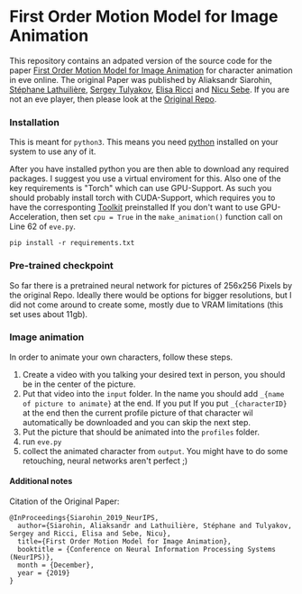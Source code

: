 # First Order Motion Model for Image Animation

This repository contains an adpated version of the source code for the paper [First Order Motion Model for Image Animation](https://papers.nips.cc/paper/8935-first-order-motion-model-for-image-animation) for character animation in eve online. The original Paper was published by Aliaksandr Siarohin, [Stéphane Lathuilière](http://stelat.eu), [Sergey Tulyakov](http://stulyakov.com), [Elisa Ricci](http://elisaricci.eu/) and [Nicu Sebe](http://disi.unitn.it/~sebe/). If you are not an eve player, then please look at the [Original Repo](https://github.com/AliaksandrSiarohin/first-order-model). 

### Installation

This is meant for ```python3```. This means you need [python](https://www.python.org/) installed on your system to use any of it.

After you have installed python you are then able to download any required packages. I suggest you use a virtual enviroment for this.
Also one of the key requirements is "Torch" which can use GPU-Support. As such you should probably install torch with CUDA-Support, which requires you to have the corresponting [Toolkit](https://developer.nvidia.com/cuda-zone) preinstalled
If you don't want to use GPU-Acceleration, then set ``cpu = True`` in the `make_animation()` function call on Line 62 of `eve.py`. 
```
pip install -r requirements.txt
```


### Pre-trained checkpoint
So far there is a pretrained neural network for pictures of 256x256 Pixels by the original Repo. Ideally there would be options for bigger resolutions, but I did not come around to create some, mostly due to VRAM limitations (this set uses about 11gb).


### Image animation

 In order to animate your own characters, follow these steps.
 
 1. Create a video with you talking your desired text in person, you should be in the center of the picture.
 2. Put that video into the `input` folder. In the name you should add `_{name of picture to animate}` at the end. If you put If you put `_{characterID}` at the end then the current profile picture of that character wil automatically be downloaded and you can skip the next step.
 3. Put the picture that should be animated into the `profiles` folder. 
 4. run `eve.py`
 5. collect the animated character from `output`. You might have to do some retouching, neural networks aren't perfect ;)


#### Additional notes

Citation of the Original Paper:

```
@InProceedings{Siarohin_2019_NeurIPS,
  author={Siarohin, Aliaksandr and Lathuilière, Stéphane and Tulyakov, Sergey and Ricci, Elisa and Sebe, Nicu},
  title={First Order Motion Model for Image Animation},
  booktitle = {Conference on Neural Information Processing Systems (NeurIPS)},
  month = {December},
  year = {2019}
}
```

